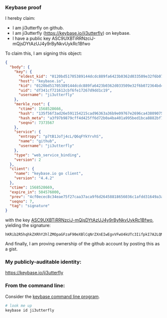 ### Keybase proof

I hereby claim:

  * I am ji3utterfly on github.
  * I am ji3utterfly (https://keybase.io/ji3utterfly) on keybase.
  * I have a public key ASC9UXBTiRRNzciJ-mQjsDYtAzUJ4y9rByNkvUykRc1Bfwo

To claim this, I am signing this object:

```json
{
  "body": {
    "key": {
      "eldest_kid": "0120bd51705389144dcdc889fa6423b0362d033509e32f6b072364bd4ca445cd417f0a",
      "host": "keybase.io",
      "kid": "0120bd51705389144dcdc889fa6423b0362d033509e32f6b072364bd4ca445cd417f0a",
      "uid": "df341cf721612cbf6fe17267d9dd1c19",
      "username": "ji3utterfly"
    },
    "merkle_root": {
      "ctime": 1568528666,
      "hash": "135f56f3ad26e591154215cad96363a36b9e09767e2696ca43809075609c8ed045f5e38d373a1e7af0c904c4476492d8da629d3673c0d9e177dbd945ac7c25fb",
      "hash_meta": "a3f97b9879cff4d425ff6d72b0a4ba401a995bed1bca8882bf758698bef0a429",
      "seqno": 7373567
    },
    "service": {
      "entropy": "p7tB1JoTj4cL/Q6qFYkYrvhS",
      "name": "github",
      "username": "ji3utterfly"
    },
    "type": "web_service_binding",
    "version": 2
  },
  "client": {
    "name": "keybase.io go client",
    "version": "4.4.2"
  },
  "ctime": 1568528669,
  "expire_in": 504576000,
  "prev": "4cf0ecec8c34eae75f27caa37aca9f6d26458818656036c1afdd31649a3a3cd1",
  "seqno": 7,
  "tag": "signature"
}
```

with the key [ASC9UXBTiRRNzciJ-mQjsDYtAzUJ4y9rByNkvUykRc1Bfwo](https://keybase.io/ji3utterfly), yielding the signature:

```
hKRib2R5hqhkZXRhY2hlZMOpaGFzaF90eXBlCqNrZXnEIwEgvVFwU4kUTc3IifpkI7A2LQM1CeMvawcjZL1MpEXNQX8Kp3BheWxvYWTESpcCB8QgTPDs7Iw06udfJ8qjesqfbSZFiBhlYDbBr90xZJo6PNHEIHLnyf0qcbyVTOF5okdlkQv+8KtnmAsiM6wEoEbW8kCDAgHCo3NpZ8RAK/THqmBSe3l67a6s2cwTL9LlmvUh2Dr3lF6xpsd97fYfWXSmwEpqUBkKgI2u7RsE7fKBAAB3BpIcqKhQKStIB6hzaWdfdHlwZSCkaGFzaIKkdHlwZQildmFsdWXEICfl1iygkaRnpaM4so4jnjjKD7tvNFWnrJQ6QJNfvlGwo3RhZ80CAqd2ZXJzaW9uAQ==

```

And finally, I am proving ownership of the github account by posting this as a gist.

### My publicly-auditable identity:

https://keybase.io/ji3utterfly

### From the command line:

Consider the [keybase command line program](https://keybase.io/download).

```bash
# look me up
keybase id ji3utterfly
```
